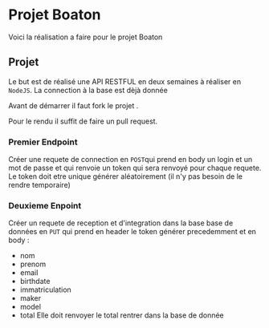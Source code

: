# Projet Boaton 

Voici la réalisation a faire pour le projet Boaton 

## Projet

Le but est de réalisé une API RESTFUL en deux semaines à réaliser en `NodeJS`.
La connection à la base est dèjà donnée

Avant de démarrer il faut  fork le projet .

Pour le rendu il suffit de faire un pull request.

### Premier Endpoint

Créer une requete de connection en `POST`qui prend en body un login et un mot de passe et qui renvoie un token qui sera renvoyé pour chaque requete. Le token doit etre unique générer aléatoirement (il n'y pas besoin de le rendre temporaire)

### Deuxieme Enpoint

Créer un requete de reception et d'integration dans la base base de données en `PUT` qui prend en header le token générer precedemment et en body : 
  - nom
  - prenom
  - email
  - birthdate
  - immatriculation
  - maker
  - model
  - total 
Elle doit renvoyer le total rentrer dans la base de donnée
